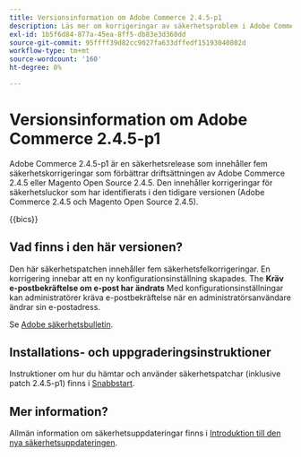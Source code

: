 ```yaml
---
title: Versionsinformation om Adobe Commerce 2.4.5-p1
description: Läs mer om korrigeringar av säkerhetsproblem i Adobe Commerce version 2.4.5-p1.
exl-id: 1b5f6d84-877a-45ea-8ff5-db83e3d360dd
source-git-commit: 95ffff39d82cc9027fa633dffedf15193040802d
workflow-type: tm+mt
source-wordcount: '160'
ht-degree: 0%

---
```


# Versionsinformation om Adobe Commerce 2.4.5-p1

Adobe Commerce 2.4.5-p1 är en säkerhetsrelease som innehåller fem säkerhetskorrigeringar som förbättrar driftsättningen av Adobe Commerce 2.4.5 eller Magento Open Source 2.4.5. Den innehåller korrigeringar för säkerhetsluckor som har identifierats i den tidigare versionen (Adobe Commerce 2.4.5 och Magento Open Source 2.4.5).

{{bics}}

## Vad finns i den här versionen?

Den här säkerhetspatchen innehåller fem säkerhetsfelkorrigeringar. En korrigering innebar att en ny konfigurationsinställning skapades. The **Kräv e-postbekräftelse om e-post har ändrats** Med konfigurationsinställningar kan administratörer kräva e-postbekräftelse när en administratörsanvändare ändrar sin e-postadress. <!-- AC-6292-->

Se [Adobe säkerhetsbulletin](https://helpx.adobe.com/security/products/magento/apsb22-48.html).

## Installations- och uppgraderingsinstruktioner

Instruktioner om hur du hämtar och använder säkerhetspatchar (inklusive patch 2.4.5-p1) finns i [Snabbstart](../../../installation/composer.md).

## Mer information?

Allmän information om säkerhetsuppdateringar finns i [Introduktion till den nya säkerhetsuppdateringen](https://community.magento.com/t5/Magento-DevBlog/Introducing-the-New-Security-Patch-Release/ba-p/141287).
